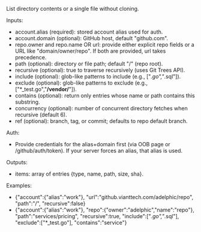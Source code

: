 List directory contents or a single file without cloning.

Inputs:
- account.alias (required): stored account alias used for auth.
- account.domain (optional): GitHub host, default "github.com".
- repo.owner and repo.name OR url: provide either explicit repo fields or a URL like "domain/owner/repo". If both are provided, url takes precedence.
- path (optional): directory or file path; default "/" (repo root).
- recursive (optional): true to traverse recursively (uses Git Trees API).
- include (optional): glob-like patterns to include (e.g., ["*.go","*.sql"]).
- exclude (optional): glob-like patterns to exclude (e.g., ["*_test.go","**/vendor/**"]).
- contains (optional): return only entries whose name or path contains this substring.
- concurrency (optional): number of concurrent directory fetches when recursive (default 6).
- ref (optional): branch, tag, or commit; defaults to repo default branch.

Auth:
- Provide credentials for the alias+domain first (via OOB page or /github/auth/token). If your server forces an alias, that alias is used.

Outputs:
- items: array of entries {type, name, path, size, sha}.

Examples:
- {"account":{"alias":"work"}, "url":"github.vianttech.com/adelphic/repo", "path":"/", "recursive":false}
- {"account":{"alias":"work"}, "repo":{"owner":"adelphic","name":"repo"}, "path":"services/pricing", "recursive":true, "include":["*.go","*.sql"], "exclude":["*_test.go"], "contains":"service"}
